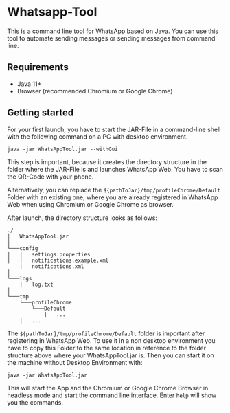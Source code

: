 # Whatsapp-Tool

This is a command line tool for WhatsApp based on Java. You can use this tool to automate sending messages or sending messages from command line.

## Requirements

 - Java 11+
 - Browser (recommended Chromium or Google Chrome)

## Getting started
For your first launch, you have to start the JAR-File in a command-line shell with the following command on a PC with desktop environment.
```
java -jar WhatsAppTool.jar --withGui
```
This step is important, because it creates the directory structure in the folder where the JAR-File is and launches WhatsApp Web. You have to scan the QR-Code with your phone.

Alternatively, you can replace the `${pathToJar}/tmp/profileChrome/Default` Folder with an existing one, where you are already registered in WhatsApp Web when using Chromium or Google Chrome as browser.

After launch, the directory structure looks as follows:

```
./
│   WhatsAppTool.jar
│
└───config
│   │   settings.properties
│   │   notifications.example.xml
	|	notifications.xml
│   
└───logs
	|	log.txt
│   
└───tmp
    └───profileChrome
	    └───Default
		    |	...
	|	...
```
The `${pathToJar}/tmp/profileChrome/Default` folder is important after registering in WhatsApp Web. To use it in a non desktop environment you have to copy this Folder to the same location in reference to the folder structure above where your WhatsAppTool.jar is.
Then you can start it on the machine without Desktop Environment with:

    java -jar WhatsAppTool.jar

This will start the App and the Chromium or Google Chrome Browser in headless mode and start the command line interface. Enter `help` will show you the commands.